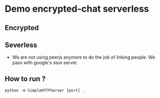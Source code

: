 # Demo encrypted-chat serverless
## Encrypted
## Severless
- We are not using peerjs anymore to do the job of linking people. We pass with google's stun server.

## How to run ?
    python -m SimpleHTTPServer [port] .
